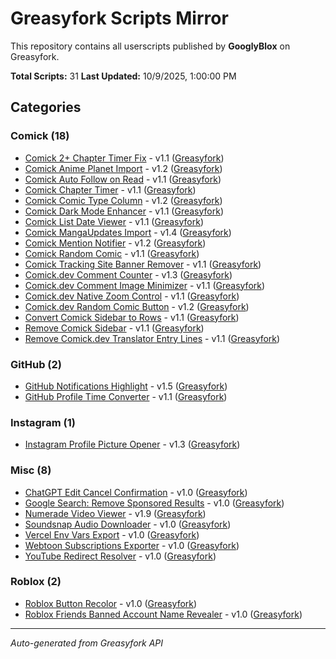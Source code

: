# Greasyfork Scripts Mirror

This repository contains all userscripts published by **GooglyBlox** on Greasyfork.

**Total Scripts:** 31
**Last Updated:** 10/9/2025, 1:00:00 PM

## Categories


### Comick (18)

- [Comick 2+ Chapter Timer Fix](./scripts/Comick/comick-2-chapter-timer-fix/comick-2-chapter-timer-fix.user.js) - v1.1 ([Greasyfork](https://greasyfork.org/scripts/548974))
- [Comick Anime Planet Import](./scripts/Comick/comick-anime-planet-import/comick-anime-planet-import.user.js) - v1.2 ([Greasyfork](https://greasyfork.org/scripts/546538))
- [Comick Auto Follow on Read](./scripts/Comick/comick-auto-follow-on-read/comick-auto-follow-on-read.user.js) - v1.1 ([Greasyfork](https://greasyfork.org/scripts/548074))
- [Comick Chapter Timer](./scripts/Comick/comick-chapter-timer/comick-chapter-timer.user.js) - v1.1 ([Greasyfork](https://greasyfork.org/scripts/545352))
- [Comick Comic Type Column](./scripts/Comick/comick-comic-type-column/comick-comic-type-column.user.js) - v1.2 ([Greasyfork](https://greasyfork.org/scripts/540804))
- [Comick Dark Mode Enhancer](./scripts/Comick/comick-dark-mode-enhancer/comick-dark-mode-enhancer.user.js) - v1.1 ([Greasyfork](https://greasyfork.org/scripts/539869))
- [Comick List Date Viewer](./scripts/Comick/comick-list-date-viewer/comick-list-date-viewer.user.js) - v1.1 ([Greasyfork](https://greasyfork.org/scripts/541476))
- [Comick MangaUpdates Import](./scripts/Comick/comick-mangaupdates-import/comick-mangaupdates-import.user.js) - v1.4 ([Greasyfork](https://greasyfork.org/scripts/544792))
- [Comick Mention Notifier](./scripts/Comick/comick-mention-notifier/comick-mention-notifier.user.js) - v1.2 ([Greasyfork](https://greasyfork.org/scripts/545346))
- [Comick Random Comic](./scripts/Comick/comick-random-comic/comick-random-comic.user.js) - v1.1 ([Greasyfork](https://greasyfork.org/scripts/542278))
- [Comick Tracking Site Banner Remover](./scripts/Comick/comick-tracking-site-banner-remover/comick-tracking-site-banner-remover.user.js) - v1.1 ([Greasyfork](https://greasyfork.org/scripts/550488))
- [Comick.dev Comment Counter](./scripts/Comick/comick-dev-comment-counter/comick-dev-comment-counter.user.js) - v1.3 ([Greasyfork](https://greasyfork.org/scripts/538153))
- [Comick.dev Comment Image Minimizer](./scripts/Comick/comick-dev-comment-image-minimizer/comick-dev-comment-image-minimizer.user.js) - v1.1 ([Greasyfork](https://greasyfork.org/scripts/540889))
- [Comick.dev Native Zoom Control](./scripts/Comick/comick-dev-native-zoom-control/comick-dev-native-zoom-control.user.js) - v1.1 ([Greasyfork](https://greasyfork.org/scripts/545969))
- [Comick.dev Random Comic Button](./scripts/Comick/comick-dev-random-comic-button/comick-dev-random-comic-button.user.js) - v1.2 ([Greasyfork](https://greasyfork.org/scripts/532268))
- [Convert Comick Sidebar to Rows](./scripts/Comick/convert-comick-sidebar-to-rows/convert-comick-sidebar-to-rows.user.js) - v1.1 ([Greasyfork](https://greasyfork.org/scripts/543968))
- [Remove Comick Sidebar](./scripts/Comick/remove-comick-sidebar/remove-comick-sidebar.user.js) - v1.1 ([Greasyfork](https://greasyfork.org/scripts/534227))
- [Remove Comick.dev Translator Entry Lines](./scripts/Comick/remove-comick-dev-translator-entry-lines/remove-comick-dev-translator-entry-lines.user.js) - v1.1 ([Greasyfork](https://greasyfork.org/scripts/547820))

### GitHub (2)

- [GitHub Notifications Highlight](./scripts/GitHub/github-notifications-highlight/github-notifications-highlight.user.js) - v1.5 ([Greasyfork](https://greasyfork.org/scripts/525727))
- [GitHub Profile Time Converter](./scripts/GitHub/github-profile-time-converter/github-profile-time-converter.user.js) - v1.1 ([Greasyfork](https://greasyfork.org/scripts/525712))

### Instagram (1)

- [Instagram Profile Picture Opener](./scripts/Instagram/instagram-profile-picture-opener/instagram-profile-picture-opener.user.js) - v1.3 ([Greasyfork](https://greasyfork.org/scripts/525719))

### Misc (8)

- [ChatGPT Edit Cancel Confirmation](./scripts/Misc/chatgpt-edit-cancel-confirmation/chatgpt-edit-cancel-confirmation.user.js) - v1.0 ([Greasyfork](https://greasyfork.org/scripts/525714))
- [Google Search: Remove Sponsored Results](./scripts/Misc/google-search-remove-sponsored-results/google-search-remove-sponsored-results.user.js) - v1.0 ([Greasyfork](https://greasyfork.org/scripts/550006))
- [Numerade Video Viewer](./scripts/Misc/numerade-video-viewer/numerade-video-viewer.user.js) - v1.9 ([Greasyfork](https://greasyfork.org/scripts/492802))
- [Soundsnap Audio Downloader](./scripts/Misc/soundsnap-audio-downloader/soundsnap-audio-downloader.user.js) - v1.0 ([Greasyfork](https://greasyfork.org/scripts/499882))
- [Vercel Env Vars Export](./scripts/Misc/vercel-env-vars-export/vercel-env-vars-export.user.js) - v1.0 ([Greasyfork](https://greasyfork.org/scripts/551210))
- [Webtoon Subscriptions Exporter](./scripts/Misc/webtoon-subscriptions-exporter/webtoon-subscriptions-exporter.user.js) - v1.0 ([Greasyfork](https://greasyfork.org/scripts/550023))
- [YouTube Redirect Resolver](./scripts/Misc/youtube-redirect-resolver/youtube-redirect-resolver.user.js) - v1.0 ([Greasyfork](https://greasyfork.org/scripts/550119))

### Roblox (2)

- [Roblox Button Recolor](./scripts/Roblox/roblox-button-recolor/roblox-button-recolor.user.js) - v1.0 ([Greasyfork](https://greasyfork.org/scripts/548976))
- [Roblox Friends Banned Account Name Revealer](./scripts/Roblox/roblox-friends-banned-account-name-revealer/roblox-friends-banned-account-name-revealer.user.js) - v1.0 ([Greasyfork](https://greasyfork.org/scripts/548885))

---
*Auto-generated from Greasyfork API*
